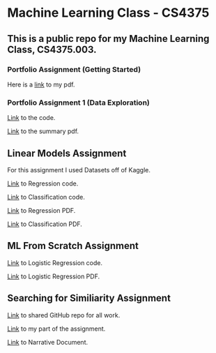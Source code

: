 # Machine Learning Class - CS4375

## This is a public repo for my Machine Learning Class, CS4375.003. 



### Portfolio Assignment (Getting Started)

Here is a [link](https://github.com/rpatangay00/MachineLearningClass/blob/9c957528a5faf51253b72e14173e4f3ecccae792/Overview_of_ML.pdf) to my pdf.

### Portfolio Assignment 1 (Data Exploration)

[Link](https://github.com/rpatangay00/MachineLearningClass/blob/a57464eeaada5ba51f47cec46261c68a4b20991d/PortfolioAssignment1/DataExploration.cpp) to the code.

[Link](https://github.com/rpatangay00/MachineLearningClass/blob/a57464eeaada5ba51f47cec46261c68a4b20991d/PortfolioAssignment1/Portfolio%20Component%201_%20Data%20Exploration.pdf) to the summary pdf.

## Linear Models Assignment 

For this assignment I used Datasets off of Kaggle.

[Link](https://github.com/rpatangay00/MachineLearningClass/blob/0ce5dae11cede845b3d7ab3e806a9f764114880b/LinearModels/Regression.Rmd) to Regression code.

[Link](https://github.com/rpatangay00/MachineLearningClass/blob/0744dde66b79979b7f3f1a07f404f59037c8b6dc/LinearModels/Classification.Rmd) to Classification code.

[Link](https://github.com/rpatangay00/MachineLearningClass/blob/0744dde66b79979b7f3f1a07f404f59037c8b6dc/LinearModels/Regression.pdf) to Regression PDF.

[Link](https://github.com/rpatangay00/MachineLearningClass/blob/0744dde66b79979b7f3f1a07f404f59037c8b6dc/LinearModels/Classification.pdf) to Classification PDF.

## ML From Scratch Assignment 

[Link](https://github.com/rpatangay00/MachineLearningClass/blob/0394f268286c5f5b37e0aa1a97814aeec7029a58/MLFromScratch/LogReg.cpp) to Logistic Regression code.

[Link](https://github.com/rpatangay00/MachineLearningClass/blob/0394f268286c5f5b37e0aa1a97814aeec7029a58/MLFromScratch/MLFromScratch_.pdf) to Logistic Regression PDF.

## Searching for Similiarity Assignment 

[Link](https://github.com/BridgetteBXP13/CS-4375.003---Intoduction-to-Machine-Learning/tree/main/Searching%20for%20Similarity) to shared GitHub repo for all work.

[Link](https://github.com/BridgetteBXP13/CS-4375.003---Intoduction-to-Machine-Learning/blob/0713ef96ab40c07d92351759ac887dab60129a38/Searching%20for%20Similarity/Dimensionality_Reduction.Rmd) to my part of the assignment.

[Link](https://github.com/rpatangay00/MachineLearningClass/blob/139953259222ee2639c03d8ea0b99a9f2852aa3a/SearchingForSimiliarity/Searching%20for%20Similarity_NarrativeDoc%20(2).pdf) to Narrative Document.



